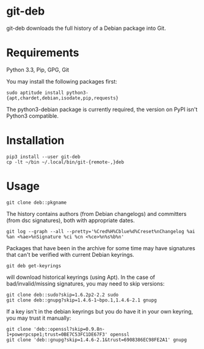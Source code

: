 
# git-deb

git-deb downloads the full history of a Debian package into Git.

# Requirements

Python 3.3, Pip, GPG, Git

You may install the following packages first:

    sudo aptitude install python3-{apt,chardet,debian,isodate,pip,requests}

The python3-debian package is currently required, the version on PyPI
isn't Python3 compatible.

# Installation

    pip3 install --user git-deb
    cp -lt ~/bin ~/.local/bin/git-{remote-,}deb

# Usage

    git clone deb::pkgname

The history contains authors (from Debian changelogs) and
committers (from dsc signatures), both with appropriate dates.

    git log --graph --all --pretty='%Cred%H%Cblue%d%Creset%nChangelog %ai %an <%ae>%nSignature %ci %cn <%ce>%n%s%b%n'

Packages that have been in the archive for some time may have
signatures that can't be verified with current Debian keyrings.

    git deb get-keyrings

will download historical keyrings (using Apt).
In the case of bad/invalid/missing signatures, you may need to skip versions:

    git clone deb::sudo?skip=1.6.2p2-2.2 sudo
    git clone deb::gnupg?skip=1.4.6-1~bpo.1,1.4.6-2.1 gnupg

If a key isn't in the debian keyrings but you do have it in your own keyring,
you may trust it manually:

    git clone 'deb::openssl?skip=0.9.8n-1+powerpcspe1;trust=0BE7C53FC1DE67F3' openssl
    git clone 'deb::gnupg?skip=1.4.6-2.1&trust=6908386EC98FE2A1' gnupg

